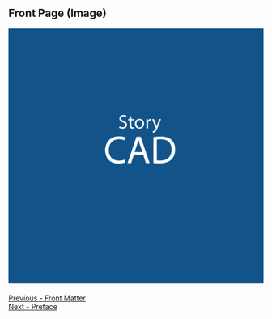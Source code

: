 ## Front Page (Image) ##

![](StoryCAD.png)
 <br/> <br/>
[Previous - Front Matter](Front_Matter.md) <br/>
[Next - Preface](Preface.md) <br/>
